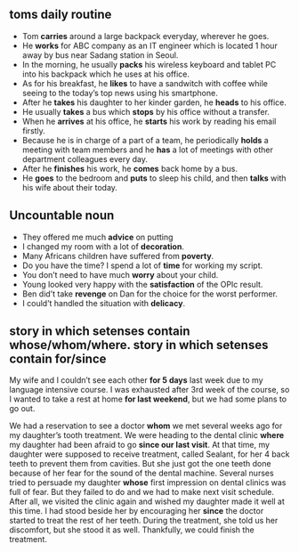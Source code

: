 ## toms daily routine

- Tom **carries** around a large backpack everyday, wherever he goes. 
- He **works** for ABC company as an IT engineer which is located 1 hour away by bus near Sadang station in Seoul.
- In the morning, he usually **packs** his wireless keyboard and tablet PC into his backpack which he uses at his office. 
- As for his breakfast, he **likes** to have a sandwitch with coffee while seeing to the today’s top news using his smartphone.
- After he **takes** his daughter to her kinder garden, he **heads** to his office.
- He usually **takes** a bus which **stops** by his office without a transfer. 
- When he **arrives** at his office, he **starts** his work by reading his email firstly.
- Because he is in charge of a part of a team, he periodically **holds** a meeting with team members and he **has** a lot of meetings with other department colleagues every day.
- After he **finishes** his work, he **comes** back home by a bus.
- He **goes** to the bedroom and **puts** to sleep his child, and then **talks** with his wife about their today.

## Uncountable noun

- They offered me much **advice** on putting 
- I changed my room with a lot of **decoration**.
- Many Africans children have suffered from **poverty**.
- Do you have the time? I spend a lot of **time** for working my script.
- You don’t need to have much **worry** about your child. 
- Young looked very happy with the **satisfaction** of the OPIc result.
- Ben did’t take **revenge** on Dan for the choice for the worst performer.
- I could’t handled the situation with **delicacy**.

## story in which setenses contain whose/whom/where. story in which setenses contain for/since

My wife and I couldn’t see each other **for 5 days** last week due to my language intensive course. I was exhausted after 3rd week of the course, so I wanted to take a rest at home **for last weekend**, but we had some plans to go out.

We had a reservation to see a doctor **whom** we met several weeks ago for my daughter’s tooth treatment. We were heading to the dental clinic **where** my daughter had been afraid to go **since our last visit**. At that time, my daughter were supposed to receive treatment, called Sealant, for her 4 back teeth to prevent them from cavities. But she just got the one teeth done because of her fear for the sound of the dental machine. Several nurses tried to persuade my daughter **whose** first impression on dental clinics was full of fear. But they failed to do and we had to make next visit schedule. After all, we visited the clinic again and wished my daughter made it well at this time. I had stood beside her by encouraging her **since** the doctor started to treat the rest of her teeth. During the treatment, she told us her discomfort, but she stood it as well. Thankfully, we could finish the treatment.

